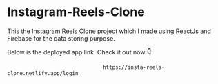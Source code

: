 # Instagram-Reels-Clone
This the Instagram Reels Clone project which I made using ReactJs and Firebase for the data storing purpose.

Below is the deployed app link. Check it out now 👇

                                   https://insta-reels-clone.netlify.app/login
